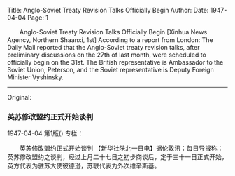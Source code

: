 Title: Anglo-Soviet Treaty Revision Talks Officially Begin
Author:
Date: 1947-04-04
Page: 1

　　Anglo-Soviet Treaty Revision Talks Officially Begin
    [Xinhua News Agency, Northern Shaanxi, 1st] According to a report from London: The Daily Mail reported that the Anglo-Soviet treaty revision talks, after preliminary discussions on the 27th of last month, were scheduled to officially begin on the 31st. The British representative is Ambassador to the Soviet Union, Peterson, and the Soviet representative is Deputy Foreign Minister Vyshinsky.



<hr /> 

Original: 


### 英苏修改盟约正式开始谈判

1947-04-04
第1版()
专栏：

　　英苏修改盟约正式开始谈判
    【新华社陕北一日电】据伦敦讯：每日导报称：英苏修改盟约之谈判，经过上月二十七日之初步商谈后，定于三十一日正式开始，英方代表为驻苏大使彼德逊，苏联代表为外次维辛斯基。
